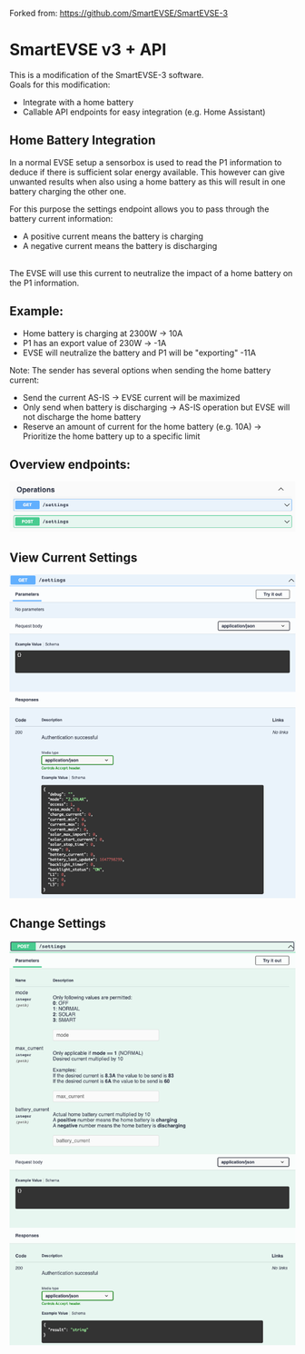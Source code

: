 Forked from: https://github.com/SmartEVSE/SmartEVSE-3

SmartEVSE v3 + API
=========

This is a modification of the SmartEVSE-3 software. <br/>
Goals for this modification:
* Integrate with a home battery
* Callable API endpoints for easy integration (e.g. Home Assistant)

Home Battery Integration
---------
In a normal EVSE setup a sensorbox is used to read the P1 information to deduce if there is sufficient solar energy available. This however can give unwanted results when also using a home battery as this will result in one battery charging the other one. <br/>

For this purpose the settings endpoint allows you to pass through the battery current information:
* A positive current means the battery is charging
* A negative current means the battery is discharging
<br>
The EVSE will use this current to neutralize the impact of a home battery on the P1 information.<br>

Example:
-
* Home battery is charging at 2300W -> 10A
* P1 has an export value of 230W -> -1A
* EVSE will neutralize the battery and P1 will be "exporting" -11A

Note:
The sender has several options when sending the home battery current:
* Send the current AS-IS -> EVSE current will be maximized
* Only send when battery is discharging -> AS-IS operation but EVSE will not discharge the home battery
* Reserve an amount of current for the home battery (e.g. 10A) -> Prioritize the home battery up to a specific limit

Overview endpoints:
---------
![Image of SmartEVSE](/pictures/api-1.png)

View Current Settings
---------
![Image of SmartEVSE](/pictures/api-2.png)

Change Settings
---------
![Image of SmartEVSE](/pictures/api-3.png)


